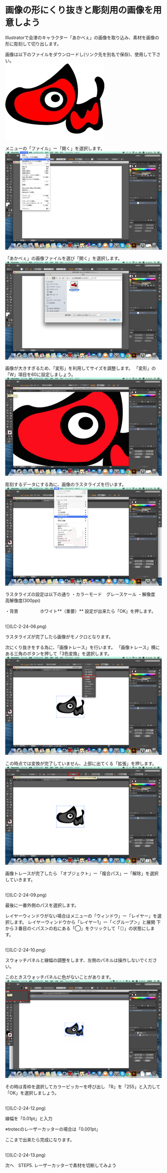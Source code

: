 # 画像の形にくり抜きと彫刻用の画像を用意しよう

Illustratorで会津のキャラクター「あかべぇ」の画像を取り込み、素材を画像の形に彫刻して切り出します。

画像は以下のファイルをダウンロードし(リンク先を別名で保存)、使用して下さい。
<br>
![](LC-2-24-01.jpg)




メニューの「ファイル」ー「開く」を選択します。
<br>
![](LC-2-24-02.png)



「あかべぇ」の画像ファイルを選び「開く」を選択します。
<br>
![](LC-2-24-03.png)


画像が大きすぎるため、「変形」を利用してサイズを調整します。
「変形」の「W」項目を60に設定しましょう。
<br>
![](LC-2-24-04.png)


彫刻するデータにする為に、画像のラスタライズを行います。
<br>
![](LC-2-24-05.png)


ラスタライズの設定は以下の通り
・カラーモード　グレースケール
・解像度　　　　高解像度(300ppi)

・背景　　　　　ホワイト**（重要）**
設定が出来たら「OK」を押します。

<br>
![](LC-2-24-06.png)


ラスタライズが完了したら画像がモノクロとなります。

次にくり抜きをする為に、「画像トレース」を行います。
「画像トレース」横にある三角のボタンを押して「3色変換」を選択します。
<br>
![](LC-2-24-07.png)

この時点では変換が完了していません、上部に出てくる「拡張」を押します。
<br>
![](LC-2-24-08.png)

画像トレースが完了したら
「オブジェクト」ー「複合パス」ー「解除」を選択していきます。

<br>
![](LC-2-24-09.png)

最後に一番外側のパスを選択します。

レイヤーウィンドウがない場合はメニューの「ウィンドウ」ー「レイヤー」を選択します。
レイヤーウィンドウから「レイヤー1」ー「＜グループ＞」と展開
下から３番目の＜パス＞の右にある「◯」をクリックして「◎」の状態にします。

<br>
![](LC-2-24-10.png)


スウォッチパネルと線幅の調整をします、左側のパネルは操作しないでください。

このときスウォッチパネルに色がないことがあります。
<br>
![](LC-2-24-11.png)

その時は青枠を選択してカラーピッカーを呼び出し
「R」を「255」と入力して「OK」を選択しましょう。

<br>
![](LC-2-24-12.png)

線幅を「0.01pt」と入力

※trotecのレーザーカッターの場合は「0.001pt」

ここまで出来たら完成になります。

<br>
![](LC-2-24-13.png)

次へ　STEP5. レーザーカッターで素材を切断してみよう
